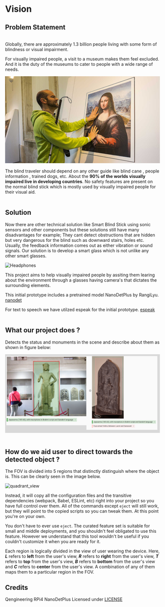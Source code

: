 
# Vision

## Problem Statement
<br>
Globally, there are approximately 1.3 billion people living with some form of blindness or visual impairment.  

For visually impaired people, a visit to a museum  makes them feel excluded. And it is the duty of the museums to cater to people with a wide range of needs.

![alt text](./images/visuall.png)

The blind traveler should
depend on any other guide like blind cane , people information , trained dogs, etc. About the **90% of the worlds visually
impaired live in developing countries**. No safety features are present on the normal blind stick which is mostly used by visually impaired people for their visual aid.
<br>
<br>
## Solution
Now there are other technical solution like Smart Blind Stick using sonic sensors and other components but these solutions still have many disadvantages for example; They cant detect obstructions that are hidden but very dangerous for the blind such as downward stairs, holes etc. Usually, the feedback information comes out as either vibration or sound signals. Our solution is to develop a smart glass which is not unlike any other smart glasses.


![Headphones](https://media1.giphy.com/media/enUXK8X9kZkvcBTUur/giphy.gif?cid=790b761102ff1283dcd2cd7045e20fd12fb69f5ee7218baf&rid=giphy.gif&ct=g)

This project aims to help visually impaired people by assiting them learing
about the environment through a glasses having camera's that dictates the
surrounding elements.

This initial prototype includes a pretrained model NanoDetPlus by RangiLyu.
[nanodet](https://github.com/RangiLyu/nanodet)

For text to speech we have utilzed espeak for the initial prototype.
[espeak](https://espeak.sourceforge.net/)
<br>
<br>
## What our project does ?

Detects the status and monuments in the scene and describe about them as shown in figure below:
<br>

![alt text](./images/demo.png)
<br>
<br>

## How do we aid user to direct towards the detected object ?

The FOV is divided into 5 regions that distinctly distinguish where the object is. This can be clearly seen in the image below.

![quadrant_view](https://media.discordapp.net/attachments/1032654825382490167/1040959329664241664/image.png?width=448&height=388)

Instead, it will copy all the configuration files and the transitive dependencies (webpack, Babel, ESLint, etc) right into your project so you have full control over them. All of the commands except `eject` will still work, but they will point to the copied scripts so you can tweak them. At this point you're on your own.

You don't have to ever use `eject`. The curated feature set is suitable for small and middle deployments, and you shouldn't feel obligated to use this feature. However we understand that this tool wouldn't be useful if you couldn't customize it when you are ready for it.


Each region is logically divided in the view of user wearing the device. Here,  ***L*** refers to **left** from the user's view, ***R*** refers to **right** from the user's view, ***T*** refers to **top** from the user's view, ***B*** refers to **bottom** from the user's view and ***C*** refers to **center** from the user's view. A combination of any of them maps them to a particular region in the FOV.
## Credits

Qengineering RPi4 NanoDetPlus Licensed under [LICENSE](https://raw.githubusercontent.com/Qengineering/NanoDetPlus-ncnn-Raspberry-Pi-4/main/LICENSE)
